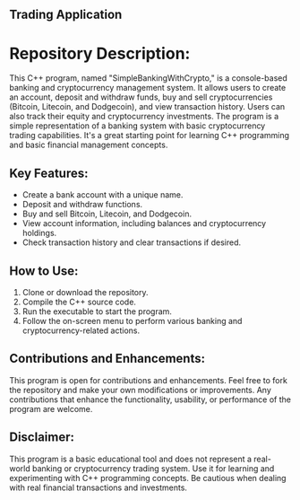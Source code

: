 ## Trading Application
<!DOCTYPE html>
<html>
<head>

</head>
 <body>
    <h1>Repository Description:</h1>
    <p>This C++ program, named "SimpleBankingWithCrypto," is a console-based banking and cryptocurrency management system. It allows users to create an account, deposit and withdraw funds, buy and sell cryptocurrencies (Bitcoin, Litecoin, and Dodgecoin), and view transaction history. Users can also track their equity and cryptocurrency investments. The program is a simple representation of a banking system with basic cryptocurrency trading capabilities. It's a great starting point for learning C++ programming and basic financial management concepts.</p>
    <h2>Key Features:</h2>
    <ul>
        <li>Create a bank account with a unique name.</li>
        <li>Deposit and withdraw functions.</li>
        <li>Buy and sell Bitcoin, Litecoin, and Dodgecoin.</li>
        <li>View account information, including balances and cryptocurrency holdings.</li>
        <li>Check transaction history and clear transactions if desired.</li>
    </ul>
    <h2>How to Use:</h2>
    <ol>
        <li>Clone or download the repository.</li>
        <li>Compile the C++ source code.</li>
        <li>Run the executable to start the program.</li>
        <li>Follow the on-screen menu to perform various banking and cryptocurrency-related actions.</li>
    </ol>
    <h2>Contributions and Enhancements:</h2>
    <p>This program is open for contributions and enhancements. Feel free to fork the repository and make your own modifications or improvements. Any contributions that enhance the functionality, usability, or performance of the program are welcome.</p>
    <h2>Disclaimer:</h2>
    <p>This program is a basic educational tool and does not represent a real-world banking or cryptocurrency trading system. Use it for learning and experimenting with C++ programming concepts. Be cautious when dealing with real financial transactions and investments.</p>
</body>
</html>
